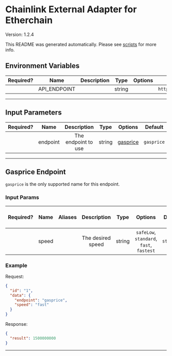 # Chainlink External Adapter for Etherchain

Version: 1.2.4

This README was generated automatically. Please see [scripts](../../scripts) for more info.

## Environment Variables

| Required? |     Name     | Description |  Type  | Options |           Default            |
| :-------: | :----------: | :---------: | :----: | :-----: | :--------------------------: |
|           | API_ENDPOINT |             | string |         | `https://www.etherchain.org` |

---

## Input Parameters

| Required? |   Name   |     Description     |  Type  |            Options             |  Default   |
| :-------: | :------: | :-----------------: | :----: | :----------------------------: | :--------: |
|           | endpoint | The endpoint to use | string | [gasprice](#gasprice-endpoint) | `gasprice` |

---

## Gasprice Endpoint

`gasprice` is the only supported name for this endpoint.

### Input Params

| Required? | Name  | Aliases |    Description    |  Type  |                 Options                  |  Default   | Depends On | Not Valid With |
| :-------: | :---: | :-----: | :---------------: | :----: | :--------------------------------------: | :--------: | :--------: | :------------: |
|           | speed |         | The desired speed | string | `safeLow`, `standard`, `fast`, `fastest` | `standard` |            |                |

### Example

Request:

```json
{
  "id": "1",
  "data": {
    "endpoint": "gasprice",
    "speed": "fast"
  }
}
```

Response:

```json
{
  "result": 1500000000
}
```

---
